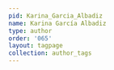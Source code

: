```yaml
---
pid: Karina_Garcia_Albadiz
name: Karina García Albadiz
type: author
order: '065'
layout: tagpage
collection: author_tags
---
```

